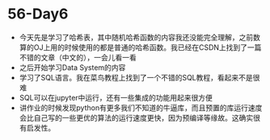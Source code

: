 # 56-Day6

* 今天先是学习了哈希表，其中随机哈希函数的内容我还没能完全理解，之前数算的OJ上用的时候使用的都是普通的哈希函数。我已经在CSDN上找到了一篇不错的文章（中文的），一会儿看一看
* 之后开始学习Data System的内容
* 学习了SQL语言。我在菜鸟教程上找到了一个不错的SQL教程，看起来不是很难
* SQL可以在jupyter中运行，还有一些集成的功能用起来很方便
* 讲作业的时候发现python有更多我们不知道的牛逼库，而且预置的库运行速度会比自己写的一些更优的算法的运行速度更快，因为预编译等缘故。这确实很有启发性。